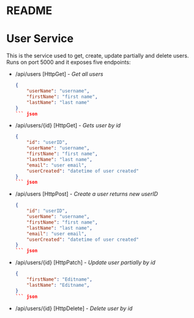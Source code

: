 # README
# User Service
This is the service used to get, create, update partially and delete users.  
Runs on port 5000 and it exposes five endpoints:  
* /api/users [HttpGet] - _Get all users_  
    ``` json
    {
        "userName": "username",
        "firstName": "first name",
        "lastName": "last name"
    }
    ``` json
* /api/users/{id} [HttpGet] - _Gets user by id_  
    ``` json
    {
        "id": "userID",
        "userName": "username",
        "firstName": "first name",
        "lastName": "last name",
        "email": "user email",
        "userCreated": "datetime of user created"
    }
    ``` json
* /api/users [HttpPost] - _Create a user returns new userID_  
    ``` json
    {
        "id": "userID",
        "userName": "username",
        "firstName": "first name",
        "lastName": "last name",
        "email": "user email",
        "userCreated": "datetime of user created"
    }
    ``` json
* /api/users/{id} [HttpPatch] - _Update user partially by id_  
    ``` json
    {
        "firstName": "Editname",
        "lastName": "Editname",
    }
    ``` json
* /api/users/{id} [HttpDelete] - _Delete user by id_  